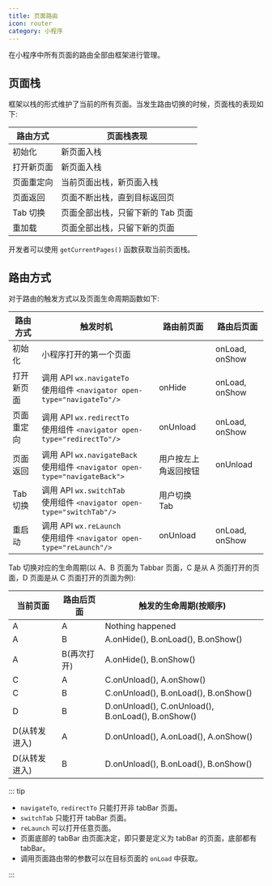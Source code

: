 ```yaml
---
title: 页面路由
icon: router
category: 小程序
---
```


在小程序中所有页面的路由全部由框架进行管理。

<!-- more -->

## 页面栈 <MyBadge text="重要" type="error" />

框架以栈的形式维护了当前的所有页面。当发生路由切换的时候，页面栈的表现如下:

| 路由方式   | 页面栈表现                        |
| ---------- | --------------------------------- |
| 初始化     | 新页面入栈                        |
| 打开新页面 | 新页面入栈                        |
| 页面重定向 | 当前页面出栈，新页面入栈          |
| 页面返回   | 页面不断出栈，直到目标返回页      |
| Tab 切换   | 页面全部出栈，只留下新的 Tab 页面 |
| 重加载     | 页面全部出栈，只留下新的页面      |

开发者可以使用 `getCurrentPages()` 函数获取当前页面栈。

## 路由方式 <MyBadge text="重要" type="error" />

对于路由的触发方式以及页面生命周期函数如下:

| 路由方式   | 触发时机                                                                        | 路由前页面           | 路由后页面     |
| ---------- | ------------------------------------------------------------------------------- | -------------------- | -------------- |
| 初始化     | 小程序打开的第一个页面                                                          |                      | onLoad, onShow |
| 打开新页面 | 调用 API `wx.navigateTo`<br />使用组件 `<navigator open-type="navigateTo"/>`    | onHide               | onLoad, onShow |
| 页面重定向 | 调用 API `wx.redirectTo`<br />使用组件 `<navigator open-type="redirectTo"/>`    | onUnload             | onLoad, onShow |
| 页面返回   | 调用 API `wx.navigateBack`<br />使用组件 `<navigator open-type="navigateBack">` | 用户按左上角返回按钮 | onUnload       | onShow |
| Tab 切换   | 调用 API `wx.switchTab`<br />使用组件 `<navigator open-type="switchTab"/>`      | 用户切换 Tab         |                | 各种情况请参考下表 |
| 重启动     | 调用 API `wx.reLaunch`<br />使用组件 `<navigator open-type="reLaunch"/>`        | onUnload             | onLoad, onShow |

Tab 切换对应的生命周期(以 A、B 页面为 Tabbar 页面，C 是从 A 页面打开的页面，D 页面是从 C 页面打开的页面为例):

| 当前页面      | 路由后页面  | 触发的生命周期(按顺序)                             |
| ------------- | ----------- | -------------------------------------------------- |
| A             | A           | Nothing happened                                    |
| A             | B           | A.onHide(), B.onLoad(), B.onShow()                 |
| A             | B(再次打开) | A.onHide(), B.onShow()                             |
| C             | A           | C.onUnload(), A.onShow()                           |
| C             | B           | C.onUnload(), B.onLoad(), B.onShow()               |
| D             | B           | D.onUnload(), C.onUnload(), B.onLoad(), B.onShow() |
| D(从转发进入) | A           | D.onUnload(), A.onLoad(), A.onShow()               |
| D(从转发进入) | B           | D.onUnload(), B.onLoad(), B.onShow()               |

::: tip

- `navigateTo`, `redirectTo` 只能打开非 tabBar 页面。
- `switchTab` 只能打开 tabBar 页面。
- `reLaunch` 可以打开任意页面。
- 页面底部的 tabBar 由页面决定，即只要是定义为 tabBar 的页面，底部都有 tabBar。
- 调用页面路由带的参数可以在目标页面的 `onLoad` 中获取。

:::
